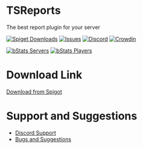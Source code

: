 # TSReports
The best report plugin for your server

[![Spiget Downloads](https://img.shields.io/spiget/downloads/100163)](https://www.spigotmc.org/resources/100163)
[![Issues](https://img.shields.io/github/issues/TDSTOS/TSReports.svg)](https://github.com/TDSTOS/TSReports/issues)
[![Discord](https://img.shields.io/discord/940634138069835836?label=discord&logo=discord)](https://discord.io/mpdev)
[![Crowdin](https://badges.crowdin.net/tsreports/localized.svg)](https://crowdin.com/project/tsreports)

[![bStats Servers](https://img.shields.io/bstats/servers/14698?label=Bungee%20Servers)](https://bstats.org/plugin/bungeecord/TSReports/14698)
[![bStats Players](https://img.shields.io/bstats/players/14698?label=Bungee%20Players)](https://bstats.org/plugin/bungeecord/TSReports/14698)

# Download Link

[Download from Spigot](https://www.spigotmc.org/resources/100163)

# Support and Suggestions

* [Discord Support](https://discord.io/mpdev)
* [Bugs and Suggestions](https://github.com/TDSTOS/TSReports/issues)
